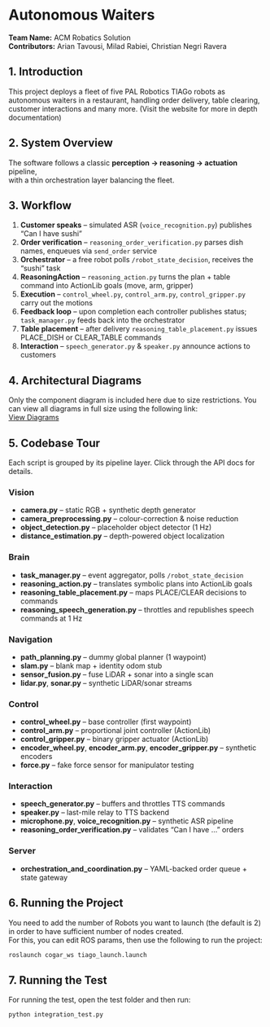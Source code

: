 # Autonomous Waiters

**Team Name:** ACM Robatics Solution  
**Contributors:** Arian Tavousi, Milad Rabiei, Christian Negri Ravera

## 1. Introduction

This project deploys a fleet of five PAL Robotics TIAGo robots as autonomous waiters in a restaurant, handling order delivery, table clearing, customer interactions and many more.
(Visit the website for more in depth documentation)

## 2. System Overview

The software follows a classic **perception → reasoning → actuation** pipeline,  
with a thin orchestration layer balancing the fleet.

## 3. Workflow

1. **Customer speaks** – simulated ASR (`voice_recognition.py`) publishes “Can I have sushi”  
2. **Order verification** – `reasoning_order_verification.py` parses dish names, enqueues via `send_order` service  
3. **Orchestrator** – a free robot polls `/robot_state_decision`, receives the “sushi” task  
4. **ReasoningAction** – `reasoning_action.py` turns the plan + table command into ActionLib goals (move, arm, gripper)  
5. **Execution** – `control_wheel.py`, `control_arm.py`, `control_gripper.py` carry out the motions  
6. **Feedback loop** – upon completion each controller publishes status; `task_manager.py` feeds back into the orchestrator  
7. **Table placement** – after delivery `reasoning_table_placement.py` issues PLACE_DISH or CLEAR_TABLE commands  
8. **Interaction** – `speech_generator.py` & `speaker.py` announce actions to customers

## 4. Architectural Diagrams

Only the component diagram is included here due to size restrictions. You can view all diagrams in full size using the following link:  
[View Diagrams](https://drive.google.com/file/d/1yGJAAkXFYum7aQUJqAF_S_iSz2Qtz7F8/view?usp=sharing)

## 5. Codebase Tour

Each script is grouped by its pipeline layer. Click through the API docs for details.

### Vision
- **camera.py** – static RGB + synthetic depth generator  
- **camera_preprocessing.py** – colour-correction & noise reduction  
- **object_detection.py** – placeholder object detector (1 Hz)   
- **distance_estimation.py** – depth-powered object localization  

### Brain
- **task_manager.py** – event aggregator, polls `/robot_state_decision`  
- **reasoning_action.py** – translates symbolic plans into ActionLib goals  
- **reasoning_table_placement.py** – maps PLACE/CLEAR decisions to commands  
- **reasoning_speech_generation.py** – throttles and republishes speech commands at 1 Hz  

### Navigation
- **path_planning.py** – dummy global planner (1 waypoint)  
- **slam.py** – blank map + identity odom stub  
- **sensor_fusion.py** – fuse LiDAR + sonar into a single scan  
- **lidar.py**, **sonar.py** – synthetic LiDAR/sonar streams  

### Control
- **control_wheel.py** – base controller (first waypoint)  
- **control_arm.py** – proportional joint controller (ActionLib)  
- **control_gripper.py** – binary gripper actuator (ActionLib)  
- **encoder_wheel.py**, **encoder_arm.py**, **encoder_gripper.py** – synthetic encoders  
- **force.py** – fake force sensor for manipulator testing  

### Interaction
- **speech_generator.py** – buffers and throttles TTS commands  
- **speaker.py** – last-mile relay to TTS backend  
- **microphone.py**, **voice_recognition.py** – synthetic ASR pipeline  
- **reasoning_order_verification.py** – validates “Can I have …” orders  

### Server
- **orchestration_and_coordination.py** – YAML-backed order queue + state gateway  

## 6. Running the Project

You need to add the number of Robots you want to launch (the default is 2) in order to have sufficient number of nodes created.  
For this, you can edit ROS params, then use the following to run the project:
```bash
roslaunch cogar_ws tiago_launch.launch
```
## 7. Running the Test

For running the test, open the test folder and then run:
```bash
python integration_test.py
```
